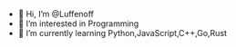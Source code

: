 - 👋 Hi, I’m @Luffenoff
- 👀 I’m interested in Programming 
- 🌱 I’m currently learning Python,JavaScript,C++,Go,Rust
<!---
Luffenoff/Luffenoff is a ✨ special ✨ repository because its `README.md` (this file) appears on your GitHub profile.
You can click the Preview link to take a look at your changes.
--->
